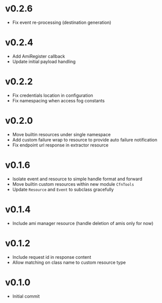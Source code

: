 # v0.2.6
* Fix event re-processing (destination generation)

# v0.2.4
* Add AmiRegister callback
* Update initial payload handling

# v0.2.2
* Fix credentials location in configuration
* Fix namespacing when access fog constants

# v0.2.0
* Move builtin resources under single namespace
* Add custom failure wrap to resource to provide auto failure notification
* Fix endpoint url response in extractor resource

# v0.1.6
* Isolate event and resource to simple handle format and forward
* Move builtin custom resources within new module `CfnTools`
* Update `Resource` and `Event` to subclass gracefully

# v0.1.4
* Include ami manager resource (handle deletion of amis only for now)

# v0.1.2
* Include request id in response content
* Allow matching on class name to custom resource type

# v0.1.0
* Initial commit
